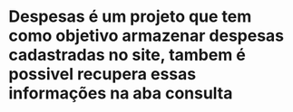 # Despesas é um projeto que tem como objetivo armazenar despesas cadastradas no site, tambem é possivel recupera essas informações na aba consulta
